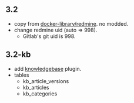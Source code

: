 ## 3.2

* copy from [docker-library/redmine](https://github.com/docker-library/redmine/tree/master/3.2). no modded.
* change redmine uid (auto => 998).
    * Gitlab's git uid is 998.

## 3.2-kb

* add [knowledgebase](http://www.redmine.org/plugins/redmine_knowledgebase) plugin.
* tables
    * kb_article_versions
    * kb_articles
    * kb_categories
